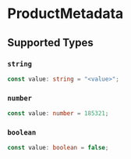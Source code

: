 # ProductMetadata


## Supported Types

### `string`

```typescript
const value: string = "<value>";
```

### `number`

```typescript
const value: number = 185321;
```

### `boolean`

```typescript
const value: boolean = false;
```

